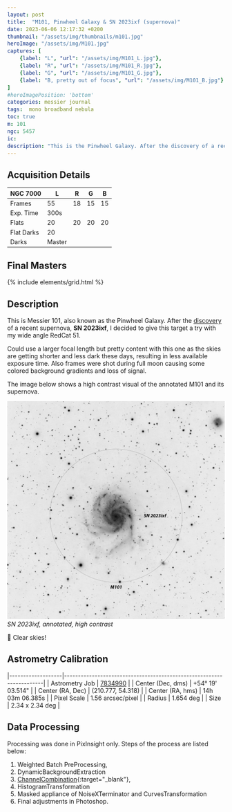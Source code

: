 ```yaml
---
layout: post
title:  "M101, Pinwheel Galaxy & SN 2023ixf (supernova)"
date: 2023-06-06 12:17:32 +0200
thumbnail: "/assets/img/thumbnails/m101.jpg"
heroImage: "/assets/img/M101.jpg"
captures: [
    {label: "L", "url": "/assets/img/M101_L.jpg"},
    {label: "R", "url": "/assets/img/M101_R.jpg"},
    {label: "G", "url": "/assets/img/M101_G.jpg"},
    {label: "B, pretty out of focus", "url": "/assets/img/M101_B.jpg"}
]
#heroImagePosition: 'bottom'
categories: messier journal
tags:  mono broadband nebula
toc: true
m: 101
ngc: 5457
ic:
description: "This is the Pinwheel Galaxy. After the discovery of a recent supernova I decided to give this target a try."
---
```


## Acquisition Details

| NGC 7000   | L      | R  | G  | B  |
|------------|--------|----|----|----|
| Frames     | 55     | 18 | 15 | 15 |
| Exp. Time  | 300s   |    |    |    |
| Flats      | 20     | 20 | 20 | 20 |
| Flat Darks | 20     |   |    |    |
| Darks      | Master |   |    |    |

## Final Masters

{% include elements/grid.html %}

[//]: # (## Annotated Masters)

[//]: # (![]&#40;/assets/img/M101_SN2023ixf.jpg&#41;)

[//]: # (*SN 2023ixf, annotated*)


## Description
This is Messier 101, also known as the Pinwheel Galaxy. After the [discovery](https://science.nasa.gov/supernova-discovered-nearby-spiral-galaxy-m101)
of a recent supernova, **SN 2023ixf**, I decided to give this target a try with my wide angle RedCat 51.

Could use a larger focal length but pretty content with this one as the skies are getting shorter and less dark these days, 
resulting in less available exposure time. Also frames were shot during full moon causing some colored background gradients and loss of signal.

The image below shows a high contrast visual of the annotated M101 and its supernova.

![](/assets/img/M101_WB_SN2023ixf.jpg)
*SN 2023ixf, annotated, high contrast*


🔭 Clear skies!

## Astrometry Calibration

|-------------------|----------------------------------------------------------------------|
| Astrometry Job    | [7834990](https://nova.astrometry.net/status/7834990) |
| Center (Dec, dms) | +54° 19' 03.514"                                                     |
| Center (RA, Dec)  | (210.777, 54.318)                                                    |
| Center (RA, hms)  | 14h 03m 06.385s                                                      |
| Pixel Scale       | 1.56 arcsec/pixel                                                    |
| Radius            | 1.654 deg                                                           |
| Size              | 2.34 x 2.34 deg                                                      |

## Data Processing

Processing was done in PixInsight only. Steps of the process are listed below:

1. Weighted Batch PreProcessing,
2. DynamicBackgroundExtraction
3. [ChannelCombination](https://pixinsight.com/doc/tools/ChannelCombination/ChannelCombination.html){:target="_blank"}, 
4. HistogramTransformation
5. Masked appliance of NoiseXTerminator and CurvesTransformation
6. Final adjustments in Photoshop.
